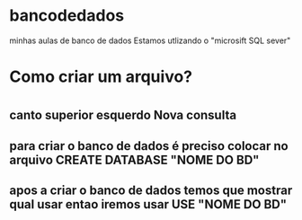 # bancodedados
minhas aulas de banco de dados 
Estamos utlizando o "microsift SQL sever"

<h1>Como criar um arquivo?<h1>
<h2>canto superior esquerdo <strog>Nova consulta</strog> </h2>
<h2>para criar o banco de dados é preciso colocar no arquivo <strog>CREATE DATABASE "NOME DO BD"</strog></h2>
<h2>apos a criar o banco de dados temos que mostrar qual usar entao iremos usar <strog>USE "NOME DO BD"</strog></h2>

